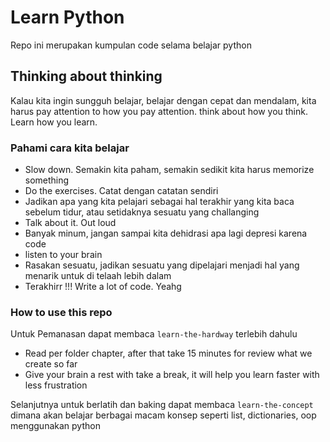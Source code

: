 # Learn Python

Repo ini merupakan kumpulan code selama belajar python

## Thinking about thinking
Kalau kita ingin sungguh belajar, belajar dengan cepat dan mendalam, kita harus pay attention to how you pay attention.
think about how you think. Learn how you learn.

### Pahami cara kita belajar
- Slow down. Semakin kita paham, semakin sedikit kita harus memorize something
- Do the exercises. Catat dengan catatan sendiri
- Jadikan apa yang kita pelajari sebagai hal terakhir yang kita baca sebelum tidur, atau setidaknya sesuatu yang challanging
- Talk about it. Out loud
- Banyak minum, jangan sampai kita dehidrasi apa lagi depresi karena code
- listen to your brain
- Rasakan sesuatu, jadikan sesuatu yang dipelajari menjadi hal yang menarik untuk di telaah lebih dalam
- Terakhirr !!! Write a lot of code. Yeahg

### How to use this repo

Untuk Pemanasan dapat membaca `learn-the-hardway` terlebih dahulu
- Read per folder chapter, after that take 15 minutes for review what we create so far
- Give your brain a rest with take a break, it will help you learn faster with less frustration

Selanjutnya untuk berlatih dan baking dapat membaca `learn-the-concept` dimana akan belajar berbagai macam konsep seperti list, dictionaries, oop menggunakan python
